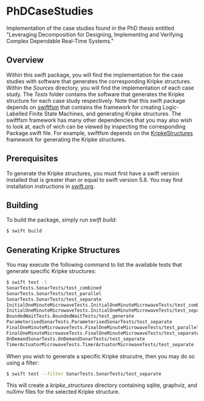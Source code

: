 # PhDCaseStudies
Implementation of the case studies found in the PhD thesis entitled "Leveraging Decomposition for Designing, Implementing and Verifying Complex Dependable Real-Time Systems."

## Overview

Within this swift package, you will find the implementation for the case studies with software that generates the corresponding Kripke structures. Within the *Sources* directory, you will find the implementation of each case study. The *Tests* folder contains the software that generates the Kripke structure for each case study respectively. Note that this swift package depends on [swiftfsm](https://github.com/mipalgu/swiftfsm) that contains the framework for creating Logic-Labelled Finite State Machines, and generating Kripke structures. The swiftfsm framework has many other dependencies that you may also wish to look at, each of wich can be viewed by inspecting the corresponding Package.swift file. For example, swiftfsm depends on the [KripkeStructures](https://github.com/mipalgu/KripkeStructures) framework for generating the Kripke structures.

## Prerequisites

To generate the Kripke structures, you must first have a swift version installed that is greater than or equal to swift version 5.8. You may find installation instructions in [swift.org](https://swift.org).

## Building

To build the package, simply run *swift build*:

```bash
$ swift build
```

## Generating Kripke Structures

You may execute the following command to list the available tests that generate specific Kripke structures:

```bash
$ swift test -l
SonarTests.SonarTests/test_combined
SonarTests.SonarTests/test_parallel
SonarTests.SonarTests/test_separate
InitialOneMinuteMicrowaveTests.InitialOneMinuteMicrowaveTests/test_combined
InitialOneMinuteMicrowaveTests.InitialOneMinuteMicrowaveTests/test_separate
BoundedWaitTests.BoundedWaitTests/test_generate
ParameterisedSonarTests.ParameterisedSonarTests/test_separate
FinalOneMinuteMicrowaveTests.FinalOneMinuteMicrowaveTests/test_parallel
FinalOneMinuteMicrowaveTests.FinalOneMinuteMicrowaveTests/test_separate
OnDemandSonarTests.OnDemandSonarTests/test_separate
TimerActuatorMicrowaveTests.TimerActuatorMicrowaveTests/test_separate
```

When you wish to generate a specific Kripke strucutre, then you may do so using a filter:

```bash
$ swift test --filter SonarTests.SonarTests/test_separate
```

This will create a *kripke_structures* directory containing sqlite, graphviz, and nuXmv files for the selected Kripke structure.
